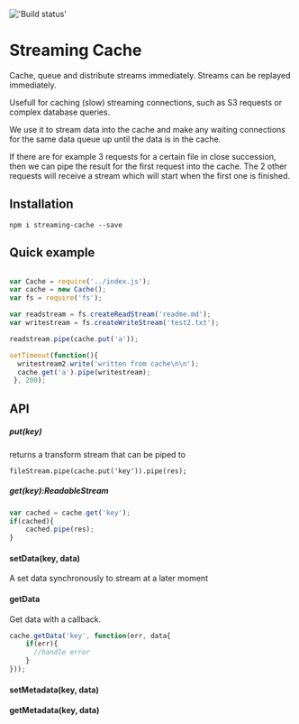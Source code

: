 !['Build status'](https://travis-ci.org/LaurentZuijdwijk/streaming-cache.svg?branch=master)

Streaming Cache
===============

Cache, queue and distribute streams immediately. Streams can be replayed immediately.

Usefull for caching (slow) streaming connections, such as S3 requests or complex database queries.  

We use it to stream data into the cache and make any waiting connections for the same data queue up until the data is in the cache.

If there are for example 3 requests for a certain file in close succession, then we can pipe the result for the first request into the cache. The 2 other requests will receive a stream which will start when the first one is finished.


Installation
------------

```npm i streaming-cache --save```

Quick example
-------------

```javascript

var Cache = require('../index.js');
var cache = new Cache();
var fs = require('fs');

var readstream = fs.createReadStream('readme.md');
var writestream = fs.createWriteStream('test2.txt');

readstream.pipe(cache.put('a'));

setTimeout(function(){
  writestream2.write('written from cache\n\n');
  cache.get('a').pipe(writestream);
 }, 200);

```


API
---

##### put(key)
returns a transform stream that can be piped to
```
fileStream.pipe(cache.put('key')).pipe(res);
```


##### get(key):ReadableStream 

```javascript
var cached = cache.get('key');
if(cached){
	cached.pipe(res);
}
```


#### setData(key, data)
A set data synchronously to stream at a later moment

#### getData
Get data with a callback. 

```javascript
cache.getData('key', function(err, data{
	if(err){ 
	  //handle error
	}
}));
```
#### setMetadata(key, data)

#### getMetadata(key, data)






